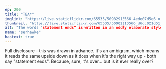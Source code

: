 ```yaml
---
ep: 200
title: "TBA*"
imglink: "https://live.staticflickr.com/65535/50982913566_4ede07d5e6_o.jpg"
thumbnail: "https://live.staticflickr.com/65535/50982913566_d6dc821d51_q.jpg"
alt: "The words "statement ends" is written in an oddly elaborate style, where it reads the same the right way up as it does upside down (an ambigram). The note also features spilled ink in the bottom left corner, and a question mark to the right."
name: "serhawke"
hastext: true
---
```

Full disclosure - this was drawn in advance. It's an ambigram, which means it reads the same upside down as it does when it's the right way up - both say "statement ends". Because, sure, it's over... but is it ever really over?